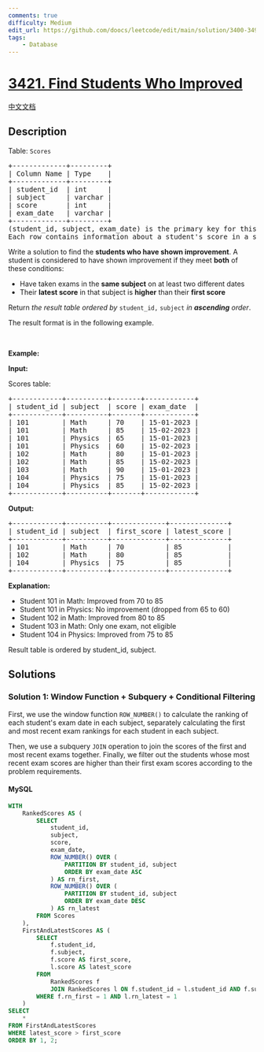 ```yaml
---
comments: true
difficulty: Medium
edit_url: https://github.com/doocs/leetcode/edit/main/solution/3400-3499/3421.Find%20Students%20Who%20Improved/README_EN.md
tags:
    - Database
---
```


<!-- problem:start -->

# [3421. Find Students Who Improved](https://leetcode.com/problems/find-students-who-improved)

[中文文档](/solution/3400-3499/3421.Find%20Students%20Who%20Improved/README.md)

## Description

<!-- description:start -->

<p>Table: <code>Scores</code></p>

<pre>
+-------------+---------+
| Column Name | Type    |
+-------------+---------+
| student_id  | int     |
| subject     | varchar |
| score       | int     |
| exam_date   | varchar |
+-------------+---------+
(student_id, subject, exam_date) is the primary key for this table.
Each row contains information about a student&#39;s score in a specific subject on a particular exam date. score is between 0 and 100 (inclusive).
</pre>

<p>Write a solution to find the <strong>students who have shown improvement</strong>. A student is considered to have shown improvement if they meet <strong>both</strong> of these conditions:</p>

<ul>
	<li>Have taken exams in the <strong>same subject</strong> on at least two different dates</li>
	<li>Their <strong>latest score</strong> in that subject is <strong>higher</strong> than their <strong>first score</strong></li>
</ul>

<p>Return <em>the result table</em>&nbsp;<em>ordered by</em> <code>student_id,</code> <code>subject</code> <em>in <strong>ascending</strong> order</em>.</p>

<p>The result format is in the following example.</p>

<p>&nbsp;</p>
<p><strong class="example">Example:</strong></p>

<div class="example-block">
<p><strong>Input:</strong></p>

<p>Scores table:</p>

<pre class="example-io">
+------------+----------+-------+------------+
| student_id | subject  | score | exam_date  |
+------------+----------+-------+------------+
| 101        | Math     | 70    | 15-01-2023 |
| 101        | Math     | 85    | 15-02-2023 |
| 101        | Physics  | 65    | 15-01-2023 |
| 101        | Physics  | 60    | 15-02-2023 |
| 102        | Math     | 80    | 15-01-2023 |
| 102        | Math     | 85    | 15-02-2023 |
| 103        | Math     | 90    | 15-01-2023 |
| 104        | Physics  | 75    | 15-01-2023 |
| 104        | Physics  | 85    | 15-02-2023 |
+------------+----------+-------+------------+
</pre>

<p><strong>Output:</strong></p>

<pre class="example-io">
+------------+----------+-------------+--------------+
| student_id | subject  | first_score | latest_score |
+------------+----------+-------------+--------------+
| 101        | Math     | 70          | 85           |
| 102        | Math     | 80          | 85           |
| 104        | Physics  | 75          | 85           |
+------------+----------+-------------+--------------+
</pre>

<p><strong>Explanation:</strong></p>

<ul>
	<li>Student 101 in Math: Improved from 70 to 85</li>
	<li>Student 101 in Physics: No improvement (dropped from 65 to 60)</li>
	<li>Student 102 in Math: Improved from 80 to 85</li>
	<li>Student 103 in Math: Only one exam, not eligible</li>
	<li>Student 104 in Physics: Improved from 75 to 85</li>
</ul>

<p>Result table is ordered by student_id, subject.</p>
</div>

<!-- description:end -->

## Solutions

<!-- solution:start -->

### Solution 1: Window Function + Subquery + Conditional Filtering

First, we use the window function `ROW_NUMBER()` to calculate the ranking of each student's exam date in each subject, separately calculating the first and most recent exam rankings for each student in each subject.

Then, we use a subquery `JOIN` operation to join the scores of the first and most recent exams together. Finally, we filter out the students whose most recent exam scores are higher than their first exam scores according to the problem requirements.

<!-- tabs:start -->

#### MySQL

```sql
WITH
    RankedScores AS (
        SELECT
            student_id,
            subject,
            score,
            exam_date,
            ROW_NUMBER() OVER (
                PARTITION BY student_id, subject
                ORDER BY exam_date ASC
            ) AS rn_first,
            ROW_NUMBER() OVER (
                PARTITION BY student_id, subject
                ORDER BY exam_date DESC
            ) AS rn_latest
        FROM Scores
    ),
    FirstAndLatestScores AS (
        SELECT
            f.student_id,
            f.subject,
            f.score AS first_score,
            l.score AS latest_score
        FROM
            RankedScores f
            JOIN RankedScores l ON f.student_id = l.student_id AND f.subject = l.subject
        WHERE f.rn_first = 1 AND l.rn_latest = 1
    )
SELECT
    *
FROM FirstAndLatestScores
WHERE latest_score > first_score
ORDER BY 1, 2;
```

<!-- tabs:end -->

<!-- solution:end -->

<!-- problem:end -->
